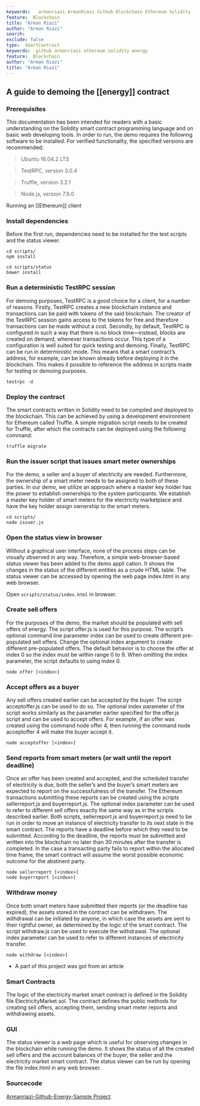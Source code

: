 ```yaml
---
keywords:   armanriazi ArmanRiazi Github Blockchain Ethereum Solidity
feature:  Blockchain 
title: "Arman Riazi"
author: "Arman Riazi"
search:
exclude: false
type:  SmartContract
keywords:  github armanriazi ethereum solidity energy
feature:  Blockchain
author: "Arman Riazi"
title: "Arman Riazi"
---
```



## A guide to demoing the [[energy]] contract

### Prerequisites
This documentation has been intended for readers with a basic understanding on the Solidity smart contract programming language and on basic web developing tools. In order to run,
the demo requires the following software to be installed. For verified functionality, the specified versions are recommended:

> Ubuntu 16.04.2 LTS

> TestRPC, version 3.0.4

> Truffle, version 3.2.1

> Node.js, version 7.9.0


Running an [[Ethereum]] client

### Install dependencies

Before the first run, dependencies need to be installed for the test scripts and the status viewer.

```shell
cd scripts/
npm install
```

```shell
cd scripts/status
bower install
```

### Run a deterministic TestRPC session

For demoing purposes, TestRPC is a good choice for a client, for a number of reasons. Firstly, TestRPC creates a new blockchain instance and transactions can be paid with tokens of the
said blockchain. The creator of the TestRPC session gains access to the tokens for free and
therefore transactions can be made without a cost. Secondly, by default, TestRPC is configured
in such a way that there is no block time—instead, blocks are created on demand, whenever
transactions occur. This type of a configuration is well suited for quick testing and demoing.
Finally, TestRPC can be run in deterministic mode. This means that a smart contract’s address,
for example, can be known already before deploying it in the blockchain. This makes it possible to reference the address in scripts made for testing or demoing purposes.

```shell
testrpc -d
```

### Deploy the contract

The smart contracts written in Solidity need to be compiled and deployed to the blockchain.
This can be achieved by using a development environment for Ethereum called Truffle. A simple migration script needs to be created for Truffle, after which the contracts can be deployed
using the following command:

```shell
truffle migrate
```

### Run the issuer script that issues smart meter ownerships

For the demo, a seller and a buyer of electricity are needed. Furthermore, the ownership of a
smart meter needs to be assigned to both of these parties. In our demo, we utilize an approach
where a master key holder has the power to establish ownerships to the system participants.
We establish a master key holder of smart meters for the electricity marketplace and have the
key holder assign ownership to the smart meters.

```shell
cd scripts/
node issuer.js
```

### Open the status view in browser

Without a graphical user interface, none of the process steps can be visually observed in any
way. Therefore, a simple web-browser-based status viewer has been added to the demo appli
cation. It shows the changes in the status of the different entities as a crude HTML table. The
status viewer can be accessed by opening the web page index.html in any web browser.

Open `scripts/status/index.html` in browser.

### Create sell offers

For the purposes of the demo, the market should be populated with sell offers of energy. The
script offer.js is used for this purpose. The script’s optional command line parameter index can
be used to create different pre-populated sell offers. Change the optional index argument to create different pre-populated offers. The default behavior is to choose the offer at index 0 so the index must be within range 0 to 9.
When omitting the index parameter, the script defaults to using index 0.

```shell
node offer [<index>]
```

### Accept offers as a buyer

Any sell offers created earlier can be accepted by the buyer. The script acceptoffer.js can be
used to do so. The optional index parameter of the script works similarly as the parameter earlier specified for the offer.js script and can be used to accept offers. For example, if an offer was
created using the command node offer 4, then running the command node acceptoffer 4 will
make the buyer accept it.

```shell
node acceptoffer [<index>]
```

### Send reports from smart meters (or wait until the report deadline)

Once an offer has been created and accepted, and the scheduled transfer of electricity is due,
both the seller’s and the buyer’s smart meters are expected to report on the successfulness of
the transfer. The Ethereum transactions submitting these reports can be created using the
scripts sellerreport.js and buyerreport.js. The optional index parameter can be used to refer to
different sell offers exactly the same way as in the scripts described earlier. Both scripts, sellerreport.js and buyerreport.js need to be run in order to move an instance of electricity transfer to its next state in the smart contract.
The reports have a deadline before which they need to be submitted. According to the deadline, the reports must be submitted and written into the blockchain no later than 30 minutes
after the transfer is completed. In the case a transacting party fails to report within the allocated time frame, the smart contract will assume the worst possible economic outcome for the
abstinent party.

```shell
node sellerreport [<index>]
node buyerreport [<index>]
```

### Withdraw money

Once both smart meters have submitted their reports (or the deadline has expired), the assets
stored in the contract can be withdrawn. The withdrawal can be initiated by anyone, in which
case the assets are sent to their rightful owner, as determined by the logic of the smart contract. The script withdraw.js can be used to execute the withdrawal. The optional index parameter can be used to refer to different instances of electricity transfer.

```shell
node withdraw [<index>]
```

* A part of this project was got from an article 

### Smart Contracts

The logic of the electricity market smart contract is defined in the Solidity file ElectricityMarket.sol. The contract defines the public methods for creating sell offers, accepting them, sending smart meter reports and withdrawing assets.

### GUI
The status viewer is a web page which is useful for observing changes in the blockchain while
running the demo. It shows the status of all the created sell offers and the account balances of
the buyer, the seller and the electricity market smart contract. The status viewer can be run by
opening the file index.html in any web browser.

### Sourcecode
[Armanriazi-Github-Energy-Sample Project](https://github.com/armanriazi/armanriazi-ethereum-marketplace-in-energy)
